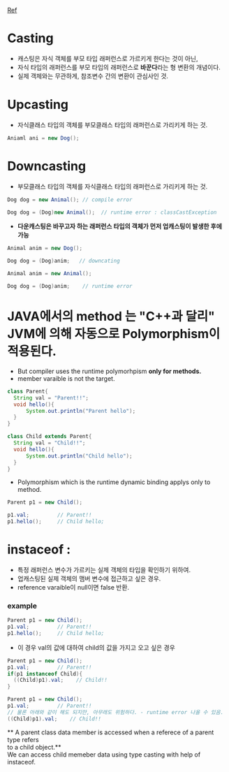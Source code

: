 
[Ref](https://mommoo.tistory.com/51)  

# Casting  
  * 캐스팅은 자식 객체를 부모 타입 래퍼런스로 가르키게 한다는 것이 아닌,  
  * 자식 타입의 래퍼런스를 부모 타입의 래퍼런스로 **바꾼다**라는 형 변환의 개념이다.  
  * 실제 객체와는 무관하게, 참조변수 간의 변환이 관심사인 것.  
  

# Upcasting  
  * 자식클래스 타입의 객체를 부모클래스 타입의 래퍼런스로 가리키게 하는 것.  
  
```java
Aniaml ani = new Dog();
```

# Downcasting  
  * 부모클래스 타입의 객체를 자식클래스 타입의 래퍼런스로 가리키게 하는 것.  
  
```java
Dog dog = new Animal(); // compile error  
```

```java
Dog dog = (Dog)new Animal();  // runtime error : classCastException
```

 * **다운캐스팅은 바꾸고자 하는 래퍼런스 타입의 객체가 먼저 업캐스팅이 발생한 후에 가능**  
```java
Animal anim = new Dog();

Dog dog = (Dog)anim;   // downcating
```
```java
Animal anim = new Animal();

Dog dog = (Dog)anim;    // runtime error 
```


# JAVA에서의 method 는 "C++과 달리" JVM에 의해 자동으로 Polymorphism이 적용된다.  
  * But compiler uses the runtime polymorhpism **only for methods.**  
  * member varaible is not the target.  
  
```java
class Parent{
  String val = "Parent!!";
  void hello(){
      System.out.println("Parent hello");
  }
}

class Child extends Parent{
  String val = "Child!!";
  void hello(){
      System.out.println("Child hello");
  }
}
```

  * Polymorphism which is the runtime dynamic binding applys only to method.  
```java
Parent p1 = new Child();

p1.val;         // Parent!!
p1.hello();     // Child hello;
```

# instaceof :  
  * 특정 래퍼런스 변수가 가르키는 실제 객체의 타입을 확인하기 위하여.  
  * 업캐스팅된 실제 객체의 맴버 변수에 접근하고 싶은 경우.  
  * reference varaible이 null이면 false 반환.  
  
### example    
```java
Parent p1 = new Child();
p1.val;         // Parent!!
p1.hello();     // Child hello;
```
  * 이 경우 val의 값에 대하여 child의 값을 가지고 오고 싶은 경우  

```java
Parent p1 = new Child();
p1.val;         // Parent!!
if(p1 instanceof Child){
  ((Child)p1).val;    // Child!!
}
```


```java
Parent p1 = new Child();
p1.val;         // Parent!!
// 물론 아래와 같이 해도 되지만, 아무래도 위험하다. - runtime error 나올 수 있음.
((Child)p1).val;    // Child!!
```


** A parent class data member is accessed when a referece of a parent type refers  
to a child object.**  
We can access child memeber data using type casting with help of instaceof.  


